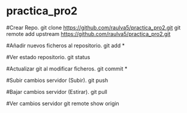 # practica_pro2


#Crear Repo.
git clone https://github.com/raulva5/practica_pro2.git
git remote add upstream https://github.com/raulva5/practica_pro2.git


#Añadir nuevos ficheros al repositorio.
git add *

#Ver estado repositorio.
git status

#Actualizar git al modificar ficheros.
git commit *


#Subir cambios servidor (Subir).
git push

#Bajar cambios servidor (Estirar).
git pull

#Ver cambios servidor
git remote show origin